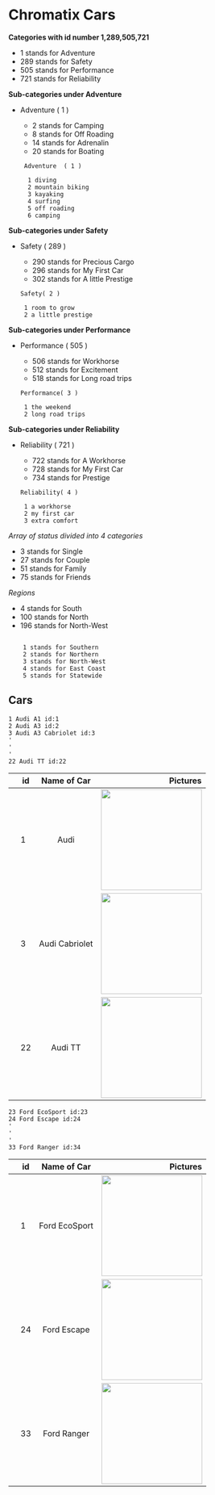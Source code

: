 
<!-- Headings-->

# Chromatix Cars

<!--Italics -->

**Categories with id number 1,289,505,721**
* 1 stands for Adventure
* 289 stands for Safety
* 505 stands for Performance
* 721 stands for Reliability

**Sub-categories under Adventure**
* Adventure ( 1 )
    * 2  stands for Camping
    * 8  stands for Off Roading
    * 14 stands for Adrenalin
    * 20 stands for Boating

   ```   
    Adventure  ( 1 )

     1 diving
     2 mountain biking
     3 kayaking
     4 surfing
     5 off roading 
     6 camping

**Sub-categories under Safety**
* Safety    ( 289 )
    * 290 stands for Precious Cargo
    * 296 stands for My First Car
    * 302 stands for A little Prestige

    ```
    Safety( 2 )

     1 room to grow
     2 a little prestige

**Sub-categories under Performance**
* Performance   ( 505 )
    * 506 stands for Workhorse
    * 512 stands for Excitement
    * 518 stands for Long road trips

    ```
    Performance( 3 )

     1 the weekend
     2 long road trips
 
**Sub-categories under Reliability**  
*  Reliability  ( 721 )
    * 722 stands for A Workhorse
    * 728 stands for My First Car
    * 734 stands for Prestige

    ```
    Reliability( 4 )

     1 a workhorse
     2 my first car
     3 extra comfort

*Array of status divided into 4 categories*
 * 3 stands for Single
* 27 stands for Couple
* 51 stands for Family
* 75 stands for Friends

*Regions*
* 4 stands for South
* 100 stands for North
* 196 stands for North-West

```

    1 stands for Southern
    2 stands for Northern
    3 stands for North-West
    4 stands for East Coast
    5 stands for Statewide

```

## Cars
    1 Audi A1 id:1
    2 Audi A3 id:2
    3 Audi A3 Cabriolet id:3
    '
    '
    '
    22 Audi TT id:22


|   | id        | Name of Car           | Pictures  |
|---| ------------- |:-------------:| -----:|
|   | 1         | Audi               | <img src= "images/AudiA1.png" width="200"> |
|   | 3         | Audi Cabriolet            |   <img src= "images/AudiA3.png" width="200"> |
|   | 22          | Audi TT    |    <img src= "images/AudiTT.png" width="200"> |


    23 Ford EcoSport id:23
    24 Ford Escape id:24
    '
    '
    '
    33 Ford Ranger id:34


|   | id        | Name of Car           | Pictures  |
|---| ------------- |:-------------:| -----:|
|   | 1         | Ford EcoSport               | <img src= "images/fordecosport.png" width="200"> |
|   | 24       | Ford Escape            |   <img src= "images/fordescape.png" width="200"> |
|   | 33          | Ford Ranger    |    <img src= "images/fordranger.png" width="200"> |

    
 